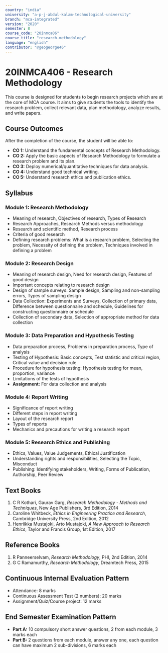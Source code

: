 ```yaml
---
country: "india"
university: "a-p-j-abdul-kalam-technological-university"
branch: "mca-integrated"
version: "2020"
semester: 8
course_code: "20inmca06"
course_title: "research-methodology"
language: "english"
contributor: "@geogeorge46"
---
```


# 20INMCA406 - Research Methodology

This course is designed for students to begin research projects which are at the core of MCA course. It aims to give students the tools to identify the research problem, collect relevant data, plan methodology, analyze results, and write papers.

## Course Outcomes
After the completion of the course, the student will be able to:

- **CO 1:** Understand the fundamental concepts of Research Methodology.  
- **CO 2:** Apply the basic aspects of Research Methodology to formulate a research problem and its plan.  
- **CO 3:** Deploy numerical/quantitative techniques for data analysis.  
- **CO 4:** Understand good technical writing.  
- **CO 5:** Understand research ethics and publication ethics.

## Syllabus

### Module 1: Research Methodology
- Meaning of research, Objectives of research, Types of Research  
- Research Approaches, Research Methods versus methodology  
- Research and scientific method, Research process  
- Criteria of good research  
- Defining research problems: What is a research problem, Selecting the problem, Necessity of defining the problem, Techniques involved in defining a problem

### Module 2: Research Design
- Meaning of research design, Need for research design, Features of good design  
- Important concepts relating to research design  
- Design of sample surveys: Sample design, Sampling and non-sampling errors, Types of sampling design  
- Data Collection: Experiments and Surveys, Collection of primary data, Difference between questionnaire and schedule, Guidelines for constructing questionnaire or schedule  
- Collection of secondary data, Selection of appropriate method for data collection

### Module 3: Data Preparation and Hypothesis Testing
- Data preparation process, Problems in preparation process, Type of analysis  
- Testing of Hypothesis: Basic concepts, Test statistic and critical region, Critical value and decision rule  
- Procedure for hypothesis testing: Hypothesis testing for mean, proportion, variance  
- Limitations of the tests of hypothesis  
- **Assignment:** For data collection and analysis

### Module 4: Report Writing
- Significance of report writing  
- Different steps in report writing  
- Layout of the research report  
- Types of reports  
- Mechanics and precautions for writing a research report

### Module 5: Research Ethics and Publishing
- Ethics, Values, Value Judgements, Ethical Justification  
- Understanding rights and responsibilities, Selecting the Topic, Misconduct  
- Publishing: Identifying stakeholders, Writing, Forms of Publication, Authorship, Peer Review

## Text Books
1. C R Kothari, Gaurav Garg, *Research Methodology - Methods and Techniques*, New Age Publishers, 3rd Edition, 2014  
2. Caroline Whitbeck, *Ethics in Engineering Practice and Research*, Cambridge University Press, 2nd Edition, 2012  
3. Henriikka Mustajoki, Arto Mustajoki, *A New Approach to Research Ethics*, Taylor and Francis Group, 1st Edition, 2017  

## Reference Books
1. R Panneerselvam, *Research Methodology*, PHI, 2nd Edition, 2014  
2. G C Ramamurthy, *Research Methodology*, Dreamtech Press, 2015

## Continuous Internal Evaluation Pattern
- Attendance: 8 marks  
- Continuous Assessment Test (2 numbers): 20 marks  
- Assignment/Quiz/Course project: 12 marks  

## End Semester Examination Pattern
- **Part A:** 10 compulsory short answer questions, 2 from each module, 3 marks each  
- **Part B:** 2 questions from each module, answer any one, each question can have maximum 2 sub-divisions, 6 marks each
